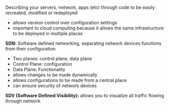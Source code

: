 Describing your servers, network, apps (etc) through code to be easily recreated, modified or redeployed 

- allows version control over configuration settings 
- important to cloud computing because it allows the same infrastructure to be deployed in multiple places 

**SDN:** Software defined networking, separating network devices functions from their configuration
- Two planes: control plane, data plane
- Control Plane: configuration
- Data Plane: Functionality
- allows changes to be made dynamically
- allows configurations to be made from a central place
- can ensure security of network devices

**SDV (Software Defined Visibility):** allows you to visualize all traffic flowing through network 

